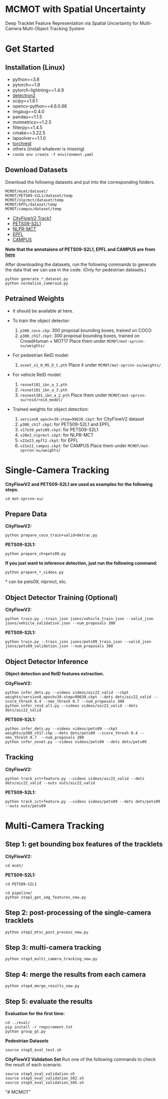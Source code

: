 # MCMOT with Spatial Uncertainty
Deep Tracklet Feature Representation via Spatial Uncertainty for Multi-Camera Multi-Object Tracking System

# Get Started
## Installation (Linux)
* python==3.8
* pytorch==1.8
* pytorch-lightning==1.4.9
* [detectron2](https://detectron2.readthedocs.io/en/latest/tutorials/install.html)
* scipy==1.8.1
* opencv-python==4.6.0.66
* imgaug==0.4.0
* pandas==1.1.5
* motmetrics==1.2.5 
* filterpy==1.4.5
* cmake==3.22.5 
* lapsolver==1.1.0
* [torchreid](https://github.com/KaiyangZhou/deep-person-reid)
* others (install whatever is missing)
* `conda env create -f environment.yaml`

## Download Datasets
Download the following datasets and put into the corresponding folders.
```
MCMOT/mcmt/dataset/
MCMOT/PETS09-S2L1/dataset/temp
MCMOT/nlprmct/dataset/temp
MCMOT/EPFL/dataset/temp
MCMOT/campus/dataset/temp
```
* [CityFlowV2 Track1](https://www.aicitychallenge.org/2022-data-and-evaluation/)
* [PETS09-S2L1](http://cs.binghamton.edu/~mrldata/public/PETS2009/S1_L2.tar.bz2)
* [NLPR-MCT](http://www.mct2014.com/Datasets.html)
* [EPFL](https://www.epfl.ch/labs/cvlab/data/data-pom-index-php/)
* [CAMPUS](https://bitbucket.org/merayxu/multiview-object-tracking-dataset/src/master/)

**Note that the annotaions of PETS09-S2L1, EPFL and CAMPUS are from [here](https://bitbucket.org/merayxu/multiview-object-tracking-dataset/src/master/)**.

After downloading the datasets, run the following commands to generate the data that we can use in the code. (Only for pedestrian datasets.)
```
python generate_*_dataset.py
python normalize_cameraid.py
```

## Petrained Weights
* It should be available at here.

* To train the object detector:
    1. ```p300_coco.ckp```: 300 proposal bounding boxes, trained on COCO
    2. ```p300_ch17.ckpt```: 300 proposal bounding boxes, trained on CrowdHuman + MOT17
    Place them under ```MCMOT/mot-sprcnn-su/weights/```

* For pedestrian ReID model:
    1. ```osnet_x1_0_MS_D_C.pth```
    Place it under ```MCMOT/mot-sprcnn-su/weights/```

* For vehicle ReID model:
    1. ```resnet101_ibn_a_2.pth```
    2. ```resnet101_ibn_a_3.pth```
    3. ```resnext101_ibn_a_2.pth```
    Place them under ```MCMOT/mot-sprcnn-su/reid/reid_model/```

* Trained weights for object detection:
    1. ```version8_epoch=39-step=99639.ckpt```: for CityFlowV2 dataset
    2. ```p300_ch17.ckpt```: for PETS09-S2L1 and EPFL
    3. ```v17e39_pets09.ckpt```: for PETS09-S2L1
    4. ```v20e3_nlprmct.ckpt```: for NLPR-MCT
    5. ```v22e23_epfl2.ckpt```: for EPFL
    6. ```v21e11_campus.ckpt```: for CAMPUS
    Place them under ```MCMOT/mot-sprcnn-su/weights/```

# Single-Camera Tracking
**CityFlowV2 and PETS09-S2L1 are used as examples for the following steps.**

```
cd mot-sprcnn-su/
```

## Prepare Data
**CityFlowV2:**
```
python prepare_coco_train+valid+detrac.py
```

**PETS09-S2L1:**
```
python prepare_ch+pets09.py
```

**If you just want to inference detection, just run the following command:**
```
python prepare_*_videos.py
```
\* can be pets09, nlprmct, etc.


## Object Detector Training (Optional)
**CityFlowV2:**
```
python train.py --train_json jsons/vehicle_train.json --valid_json jsons/vehicle_validation.json --num_proposals 300
```

**PETS09-S2L1:**
```
python train.py --train_json jsons/pets09_train.json --valid_json jsons/pets09_validation.json --num_proposals 300
```


## Object Detector Inference
**Object detection and ReID features extraction.**

**CityFlowV2:**
```
python infer_dets.py --videos videos/aic22_valid --ckpt weights/version8_epoch=39-step=99639.ckpt --dets dets/aic22_valid --score_thresh 0.4 --nms_thresh 0.7 --num_proposals 300
python infer_reid_all.py --videos videos/aic22_valid --dets dets/aic22_valid
```

**PETS09-S2L1:**
```
python infer_dets.py --videos videos/pets09 --ckpt weights/p300_ch17.ckp --dets dets/pets09 --score_thresh 0.4 --nms_thresh 0.7  --num_proposals 300
python infer_osnet.py --videos videos/pets09 --dets dets/pets09
```


## Tracking
**CityFlowV2:**
```
python track_sct+feature.py --videos videos/aic22_valid --dets dets/aic22_valid --outs outs/aic22_valid
```

**PETS09-S2L1:**
```
python track_sct+feature.py --videos videos/pets09 --dets dets/pets09 --outs outs/pets09
```


# Multi-Camera Tracking
## Step 1: get bounding box features of the tracklets
**CityFlowV2:**
```
cd mcmt/
```

**PETS09-S2L1:**
```
cd PETS09-S2L1
```

```
cd pipeline/
python step1_get_img_features_new.py
```

## Step 2: post-processing of the single-camera tracklets
```
python step2_mtsc_post_process_new.py
```

## Step 3: multi-camera tracking
```
python step3_multi_camera_tracking_new.py
```

## Step 4: merge the results from each camera
```
python step4_merge_results_new.py
```

## Step 5: evaluate the results
**Evaluation for the first time:**
```
cd ../eval/
pip install -r requirement.txt
python group_gt.py
```

**Pedestrian Datasets**
```
source step5_eval_test.sh
```

**CityFlowV2 Validation Set**
Run one of the following commands to check the result of each scenario.
```
source step5_eval_validation.sh
source step5_eval_validation_S02.sh
source step5_eval_validation_S05.sh
```
"# MCMOT" 
